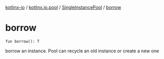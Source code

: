 [kotlinx-io](../../index.md) / [kotlinx.io.pool](../index.md) / [SingleInstancePool](index.md) / [borrow](./borrow.md)

# borrow

`fun borrow(): T`

borrow an instance. Pool can recycle an old instance or create a new one

